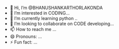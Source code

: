 - 👋 Hi, I’m @BHANUSHANKARTHORLAKONDA
- 👀 I’m interested in CODING...
- 🌱 I’m currently learning python ..
- 💞️ I’m looking to collaborate on CODE developing...
- 📫 How to reach me ...
- 😄 Pronouns: ...
- ⚡ Fun fact: ...

<!---
BHANUSHANKARTHORLAKONDA/BHANUSHANKARTHORLAKONDA is a ✨ special ✨ repository because its `README.md` (this file) appears on your GitHub profile.
You can click the Preview link to take a look at your changes.
--->
